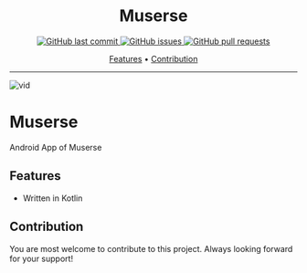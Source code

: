 <h1 align="center">Muserse</h1>

<p align="center">
    <a href="https://jitpack.io/#akshaaatt/Muserse">
    <a href="https://github.com/akshaaatt/Muserse/commits/master">
    <img src="https://img.shields.io/github/last-commit/akshaaatt/Muserse.svg?style=flat-square&logo=github&logoColor=white"
         alt="GitHub last commit">
    <a href="https://github.com/akshaaatt/Muserse/issues">
    <img src="https://img.shields.io/github/issues-raw/akshaaatt/Muserse.svg?style=flat-square&logo=github&logoColor=white"
         alt="GitHub issues">
    <a href="https://github.com/akshaaatt/Muserse/pulls">
    <img src="https://img.shields.io/github/issues-pr-raw/akshaaatt/Muserse.svg?style=flat-square&logo=github&logoColor=white"
         alt="GitHub pull requests">
</p>
      
<p align="center">
  <a href="#features">Features</a> •
  <a href="#contribution">Contribution</a>
</p>

---

![vid](https://github.com/akshaaatt/Muserse/blob/master/promo/vid.gif)

# Muserse

Android App of Muserse

## Features

* Written in Kotlin

## Contribution

You are most welcome to contribute to this project.
Always looking forward for your support! 
